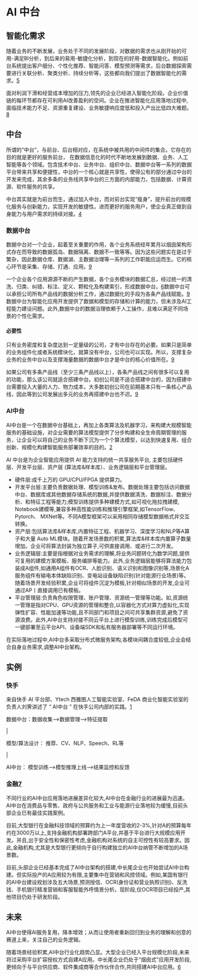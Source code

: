 # AI 中台

## 智能化需求

随着业务的不断发展，业务处于不同的发展阶段，对数据的需求也从刚开始的可用-满足BI分析，到后来的易用-敏捷化分析，到现在的好用-数据智能化。例如前台系统提出客户细分、个性化推荐、智能问答、模型预测等需求，后台数据探索需要进行关联分析、聚类分析、持续分析等，这些都向我们提出了数据智能化的需求。[5]

面对利润下滑和经营成本增加的压力,领先的企业已经进入智能化阶段。企业价值链的每环节都存在可利用AI改善盈利的空间。企业在推进智能化应用落地过程中,面临技术能力不足、资源重复建设、业务敏捷响应度低和投入产出比低四大难题。[8]

## 中台

所谓的“中台”，与前台、后台相对应，在系统中被共用的中间件的集合。它存在的目的就是更好的服务前台， 在数据信息化的时代不断地发展到数据、业务、人工智能等各个领域。包含技术中台、业务中台、组织中台、数据中台等一系列的数据平台带来共享和便捷性，中台的一个核心就是共享性，使得公有的部分通过中台的开发来完成，其余多条的业务线共享中台的三方面的内部能力，包括数据、计算资源、软件服务的共享。

中台其实就是为前台而生，通过加入中台，而对前台实现“瘦身”，提升前台的规模化服务与创新能力，实现开发的敏捷性。进而更好的服务用户，使企业真正做到自身能力与用户需求的持续对接。[4]

### 数据中台

数据中台对一个企业，起着至关重要的作用，各个业务系统经年累月以烟囱架构形式存在而导致的数据孤岛、数据隔离、数据不一致等等。因为这些问题实在是过于繁杂，因此数据仓库、数据湖、主数据治理等一系列的工作职能应运而生。它的核心环节是采集、存储、打通、应用。[9]

一个企业各个应用源源不断的产生数据，各个业务模块的数据汇总，经过统一的清洗、归类、纠错、标注、定义、颗粒化及构建索引，形成数据中台。[6]数据中台可以承担公司所有产品线的数据分析工作，通过数据化的手段为各条产品线赋能。[9]数据中台为智能化应用开发提供了数据和模型的存储和计算的能力，但未涉及AI工程能力建设问题。此外,数据中台的数据治理依赖于人工操作，且难以满足不同场景的个性化需求。

#### 必要性

只有业务密度和复杂度达到一定量级的公司，才有中台存在的必要。如果只是简单的业务组件化或者系统模块化，就算没有中台，公司也可以实现。所以，支撑复杂业务的业务中台以及支撑海量数据的数据中台才是中台的核心价值所在。[9]

如果公司有多条产品线（至少三条产品线以上），各条产品线之间有很多可以复用的功能，那么该公司就适合搭建中台。初创公司是不适合搭建中台的，因为搭建中台需要投入大量的人力、物力成本，大多数初创公司在前期基本只有一条核心产品线，因此等到公司发展出多元的业务再搭建中台也不迟。[9]

### AI中台

AI中台是一个在数据中台基础上，再加上各类算法及机器学习，来构建大规模智能服务的基础设施，对企业需要的算法模型提供了分步构建和全生命周期管理的服务，让企业可以将自己的业务不断下沉为一个个算法模型，以达到快速复用、组合创新、规模化构建智能服务部署效率的目的。[2]

AI 中台是为企业智能应用提供 AI 能力支持的统一共享服务平台, 主要包括硬件层、开发平台层、资产层 (算法库\&样本库）、业务逻辑层和平台管理层。

- 硬件层:成千上万的 GPU/CPU/FPGA 提供算力。
- 开发平台层:主要负责数据处理、模型训练&发布。数据处理主要包括访问数据中台、数据库或其他数据存储系统的数据,并提供数据淸洗、数据标注、数据分析、和特征工程等能力;模型训练提供多种建模方式,如可视化拖拉拽建模, Notebook建模等,兼容多种高性能训练和推理引擎框架,如TensorFlow、 Pytorch、 MXNet等。不同A模型框架可以采用相同存储模型数据格式并交互转换。
- 资产层:包括算法库&样本库,内置特征工程、机器学习、深度学习和NLP等A算子和大量 Auto ML模块。随着开发场景数的积累,算法库&样本库内置算子数量增加。企业可将算法封装为独立算子,可供直接调用、或进行二次开发。
- 业务逻辑层:主要是指根据对业务需求的理解,将业务问题转化为数学问题,提供可复用的建模方案模板、服务编排等能力。此外,业务逻辑层能够将算法能力包装成A组件,如通用A组件有OCR、人脸识别、语义识别和图像识别等,场景化A服务组件有输电本体缺陷识别、变电站设备缺陷识别(针对能源行业场景)等。随着场景开发经验积累,企业可将组件沉淀为模板,针对相似场景的开发,企业可通过AP丨直接调用已有模板。
- 平台管理层:负责角色权限管理、账户管理、资源统一管理等功能。如,资源统一管理是指对CPU、GPU资源的管理和整合,以容器化方式对算力虚拟化,实现弹性扩容、性能加速等功能,且不同部门和项目之间可共享集群资源,避免了资源浪费。此外,AI中台支持对接不同云平台上进行模型训练,训练完成后模型可一键部署至云平台API、设备端SDK和私有服务器部署等不同运行环境。

在实际落地过程中,AI中台多采取分布式微服务架构,各模块间耦合度较低,企业会结合自身业务需求,调整AI中台架构。

## 实例

### 快手

来自快手 AI 平台部、Ytech 西雅图人工智能实验室、FeDA 商业化智能实验室的负责人刘霁讲述了 “ AI中台 ” 在快手公司内部的实践。[1]

数据中台：数据收集——>数据管理——>特征提取

|

模型/算法设计：  推荐、CV、NLP、Speech、RL等

|

AI中台： 模型训练——>模型推理上线——>结果监控和反馈

### 金融[7]

不同行业的AI中台应用落地进展差异化较大,AI中台在金融行业的进展最为迅速。AI中台在消费品与零售、政府与公共服务和工业与能源行业落地较为缓慢,目前头部企业已有最佳实践案例。

目前,大型银行在金融科技领域的预算约为上一年度营收的2-3%,针对A的预算每年约在3000万以上,支持金融机构部署跨部门A平台,并基于平台进行大规模应用开发。并且,出于安全性和保密性考虑,金融机构对系统的自主可控性有较高要求。因此,金融机构,尤其是大型银行更倾向于自行构建独立的AI中台纳管不断增加的A场景数。

目前,头部企业已经基本完成了AI中台架构的搭建,中长尾企业也开始尝试AI中台构建。但实际投产的A应用较为有限,主要集中在营销和风控领域。例如,某国有银行的AI中台建设规划涉及五大场景,预测授信、OCR(身份证和营业执照识别)、反洗钱、手机银行精准营销和客服智能外呼情景分析。现阶段,仅OCR项目已经投产,其他项目仍处于研发阶段。

## 未来

AI中台使得AI服务复用，降本增效；从而让使用者重新回归到业务的理解和创意的赛道上来，关注自己的业务逻辑。

随着场景经验积累,AI中台行业化趋势凸显。大型企业已经入平台规模化阶段,未来将过采购平台扩容授权方式自建A应用。中长尾企业仍处于“烟囱式”应用开发阶段,更倾向于与平台供应商、软件集成商等合作伙伴合作,共同搭建AI中台应用。[6]

[1]: http://www.mittrchina.com/news/5144
[2]: http://www.woshipm.com/ai/2679608.html
[3]: https://www.sohu.com/a/411682134_354973
[4]: https://zhuanlan.zhihu.com/p/130959439
[5]: https://www.epubit.com/articleDetails?id=1567da9f096e4a338c70a861ba3ed621
[6]: https://blog.csdn.net/m0_52274166/article/details/110815537
[7]: https://www.sgpjbg.com/i-19506.html
[8]: https://www.sgpjbg.com/baogao/23268.html
[9]: https://weread.qq.com/web/reader/628323f072043999628eb68ka87322c014a87ff679a21ea
